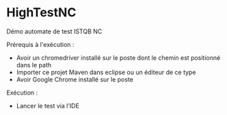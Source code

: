 # HighTestNC
Démo automate de test ISTQB NC

Prérequis à l'exécution :
- Avoir un chromedriver installé sur le poste dont le chemin est positionné dans le path
- Importer ce projet Maven dans eclipse ou un éditeur de ce type
- Avoir Google Chrome installé sur le poste

Exécution :
- Lancer le test via l'IDE
